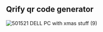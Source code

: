 ## Qrify qr code generator
![501521 DELL PC with xmas stuff (9)](https://github.com/Mahmoud46/web_simple_applications/assets/81241007/16ad1653-8013-4d38-b579-8bf985e6b7e3)
